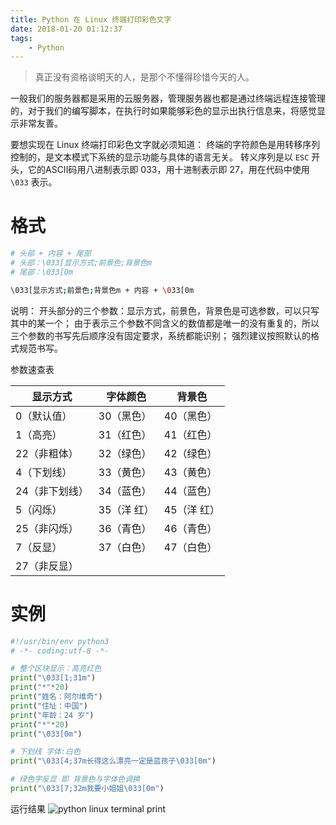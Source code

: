 ```yaml
---
title: Python 在 Linux 终端打印彩色文字
date: 2018-01-20 01:12:37
tags:
    - Python
---
```


> 真正没有资格谈明天的人，是那个不懂得珍惜今天的人。

一般我们的服务器都是采用的云服务器，管理服务器也都是通过终端远程连接管理的，对于我们的编写脚本，在执行时如果能够彩色的显示出执行信息来，将感觉显示非常友善。

<!-- more -->

要想实现在 Linux 终端打印彩色文字就必须知道：
终端的字符颜色是用转移序列控制的，是文本模式下系统的显示功能与具体的语言无关。
转义序列是以 `ESC` 开头，它的ASCII码用八进制表示即 033，用十进制表示即 27，用在代码中使用 `\033` 表示。

# 格式

``` bash
# 头部 + 内容 + 尾部
# 头部：\033[显示方式;前景色;背景色m
# 尾部：\033[0m

\033[显示方式;前景色;背景色m + 内容 + \033[0m
```

说明：
开头部分的三个参数：显示方式，前景色，背景色是可选参数，可以只写其中的某一个；
由于表示三个参数不同含义的数值都是唯一的没有重复的，所以三个参数的书写先后顺序没有固定要求，系统都能识别；
强烈建议按照默认的格式规范书写。

参数速查表

| 显示方式 | 字体颜色 | 背景色 |
| ---- | ---- | ---- |
| 0（默认值） | 30（黑色） | 40（黑色）  | 
| 1（高亮） | 31（红色）| 41（红色）|
| 22（非粗体） | 32（绿色）| 42（绿色）| 
| 4（下划线） | 33（黄色）| 43（黄色） | 
| 24（非下划线） | 34（蓝色）| 44（蓝色） | 
| 5（闪烁） | 35（洋 红）| 45（洋 红） |
| 25（非闪烁）| 36（青色）| 46（青色）| 
| 7（反显）| 37（白色）| 47（白色）| 
| 27（非反显）| | | 

# 实例

``` python
#!/usr/bin/env python3
# -*- coding:utf-8 -*-

# 整个区块显示：高亮红色
print("\033[1;31m")
print("*"*20)
print("姓名：阿尔维奇")
print("住址：中国")
print("年龄：24 岁")
print("*"*20)
print("\033[0m")

# 下划线 字体:白色
print("\033[4;37m长得这么漂亮一定是蓝孩子\033[0m")

# 绿色字反显 即 背景色与字体色调换
print("\033[7;32m我要小姐姐\033[0m")
```

运行结果
![python linux terminal print](https://s1.ax1x.com/2020/04/07/Gcpqaj.png)